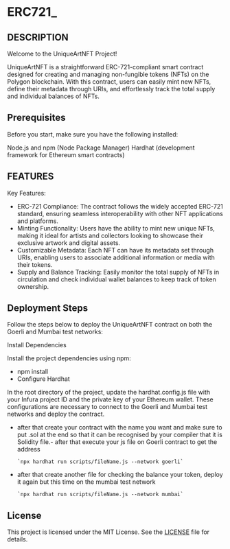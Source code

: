 # ERC721_
## DESCRIPTION
Welcome to the UniqueArtNFT Project!

UniqueArtNFT is a straightforward ERC-721-compliant smart contract designed for creating and managing non-fungible tokens (NFTs) on the Polygon blockchain. With this contract, users can easily mint new NFTs, define their metadata through URIs, and effortlessly track the total supply and individual balances of NFTs.
## Prerequisites

Before you start, make sure you have the following installed:

Node.js and npm (Node Package Manager)
Hardhat (development framework for Ethereum smart contracts)

## FEATURES

Key Features:
- ERC-721 Compliance: The contract follows the widely accepted ERC-721 standard, ensuring seamless interoperability with other NFT applications and platforms.
- Minting Functionality: Users have the ability to mint new unique NFTs, making it ideal for artists and collectors looking to showcase their exclusive artwork and digital assets.
- Customizable Metadata: Each NFT can have its metadata set through URIs, enabling users to associate additional information or media with their tokens.
- Supply and Balance Tracking: Easily monitor the total supply of NFTs in circulation and check individual wallet balances to keep track of token ownership.
## Deployment Steps

Follow the steps below to deploy the UniqueArtNFT contract on both the Goerli and Mumbai test networks:

Install Dependencies

Install the project dependencies using npm:

- npm install
- Configure Hardhat

In the root directory of the project, update the hardhat.config.js file with your Infura project ID and the private key of your Ethereum wallet. These configurations are necessary to connect to the Goerli and Mumbai test networks and deploy the contract.

- after that create your contract with the name you want and make sure to put  .sol at the end so that it can be recognised by your compiler that it is Solidity file.- after that execute your js file on Goerli contract to get the address

      `npx hardhat run scripts/fileName.js --network goerli`

- after that create another file for checking the balance your token, deploy it again but this time on the mumbai test network

      `npx hardhat run scripts/fileName.js --network mumbai`


## License

This project is licensed under the MIT License. See the [LICENSE](https://choosealicense.com/licenses/mit/) file for details.



 
 
 
